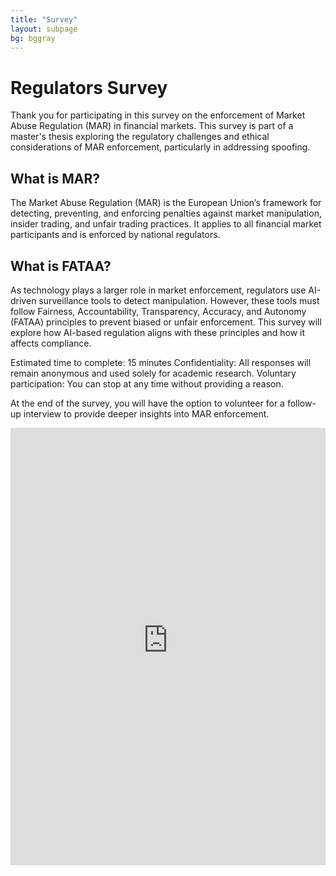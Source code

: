 ```yaml
---
title: "Survey"
layout: subpage
bg: bggray
---
```


# Regulators Survey 

Thank you for participating in this survey on the enforcement of Market Abuse Regulation (MAR) in financial markets. This survey is part of a master's thesis exploring the regulatory challenges and ethical considerations of MAR enforcement, particularly in addressing spoofing.

## What is MAR?

The Market Abuse Regulation (MAR) is the European Union’s framework for detecting, preventing, and enforcing penalties against market manipulation, insider trading, and unfair trading practices. It applies to all financial market participants and is enforced by national regulators.

## What is FATAA?

As technology plays a larger role in market enforcement, regulators use AI-driven surveillance tools to detect manipulation. However, these tools must follow Fairness, Accountability, Transparency, Accuracy, and Autonomy (FATAA) principles to prevent biased or unfair enforcement. This survey will explore how AI-based regulation aligns with these principles and how it affects compliance.

Estimated time to complete: 15 minutes
Confidentiality: All responses will remain anonymous and used solely for academic research.
Voluntary participation: You can stop at any time without providing a reason.

At the end of the survey, you will have the option to volunteer for a follow-up interview to provide deeper insights into MAR enforcement.

<div style="width: 100%; height: 700px;">
  <iframe src="https://qualtricsxmwgrwx8pr8.qualtrics.com/jfe/form/SV_9mlvmsZtqti2Hm6"
          width="100%"
          height="100%"
          frameborder="0"
          marginheight="0"
          marginwidth="0">
    Loading…
  </iframe>
</div>

